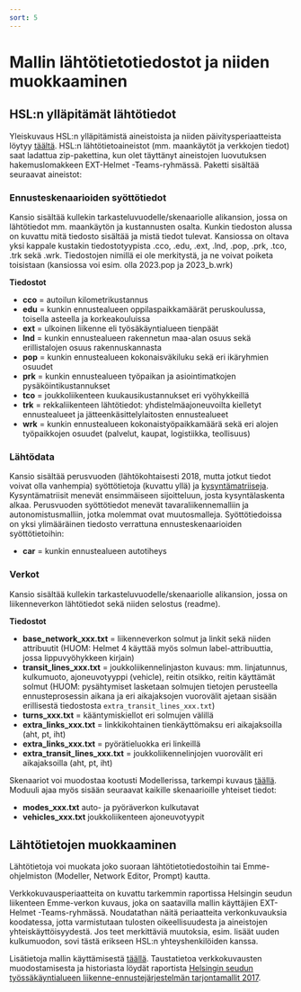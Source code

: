 ```yaml
---
sort: 5
---
```


# Mallin lähtötietotiedostot ja niiden muokkaaminen

## HSL:n ylläpitämät lähtötiedot

Yleiskuvaus HSL:n ylläpitämistä aineistoista ja niiden päivitysperiaatteista löytyy [täältä](HSL_lahtotiedot.md).
HSL:n lähtötietoaineistot (mm. maankäytöt ja verkkojen tiedot) saat ladattua zip-pakettina,
kun olet täyttänyt aineistojen luovutuksen hakemuslomakkeen EXT-Helmet -Teams-ryhmässä.
Paketti sisältää seuraavat aineistot:

### Ennusteskenaarioiden syöttötiedot

Kansio sisältää kullekin tarkasteluvuodelle/skenaariolle alikansion, jossa on lähtötiedot mm. maankäytön ja kustannusten osalta.
Kunkin tiedoston alussa on kuvattu mitä tiedosto sisältää ja mistä tiedot tulevat.
Kansiossa on oltava yksi kappale kustakin tiedostotyypista .cco, .edu, .ext, .lnd, .pop, .prk, .tco, .trk sekä .wrk.
Tiedostojen nimillä ei ole merkitystä, ja ne voivat poiketa toisistaan (kansiossa voi esim. olla 2023.pop ja 2023_b.wrk)

**Tiedostot**

* **cco** = autoilun kilometrikustannus
* **edu** = kunkin ennustealueen oppilaspaikkamäärät peruskoulussa, toisella asteella ja korkeakouluissa
* **ext** = ulkoinen liikenne eli työsäkäyntialueen tienpäät
* **lnd** = kunkin ennustealueen rakennetun maa-alan osuus sekä erillistalojen osuus rakennuskannasta
* **pop** = kunkin ennustealueen kokonaisväkiluku sekä eri ikäryhmien osuudet
* **prk** = kunkin ennustealueen työpaikan ja asiointimatkojen pysäköintikustannukset
* **tco** = joukkoliikenteen kuukausikustannukset eri vyöhykkeillä
* **trk** = rekkaliikenteen lähtötiedot: yhdistelmäajoneuvoilta kielletyt ennustealueet ja jätteenkäsittelylaitosten ennustealueet
* **wrk** = kunkin ennustealueen kokonaistyöpaikkamäärä sekä eri alojen työpaikkojen osuudet (palvelut, kaupat, logistiikka, teollisuus)

### Lähtödata

Kansio sisältää perusvuoden (lähtökohtaisesti 2018, mutta jotkut tiedot voivat olla vanhempia) syöttötietoja (kuvattu yllä)
ja [kysyntämatriiseja](tulokset.md#tuloskansion-matriisitiedostojen-kuvaukset).
Kysyntämatriisit menevät ensimmäiseen sijoitteluun, josta kysyntälaskenta alkaa.
Perusvuoden syöttötiedot menevät tavaraliikennemalliin ja autonomistusmalliin, jotka molemmat ovat muutosmalleja.
Syöttötiedoissa on yksi ylimääräinen tiedosto verrattuna ennusteskenaarioiden syöttötietoihin:

* **car** = kunkin ennustealueen autotiheys

### Verkot

Kansio sisältää kullekin tarkasteluvuodelle/skenaariolle alikansion, jossa on liikenneverkon lähtötiedot sekä niiden selostus (readme).

**Tiedostot**

* **base_network_xxx.txt** = liikenneverkon solmut ja linkit sekä niiden attribuutit (HUOM: Helmet 4 käyttää myös solmun label-attribuuttia, jossa lippuvyöhykkeen kirjain)
* **transit_lines_xxx.txt** = joukkoliikennelinjaston kuvaus: mm. linjatunnus, kulkumuoto, ajoneuvotyyppi (vehicle), reitin otsikko, reitin käyttämät solmut
  (HUOM: pysähtymiset lasketaan solmujen tietojen perusteella ennusteprosessin aikana ja eri aikajaksojen vuorovälit ajetaan sisään
  erillisestä tiedostosta `extra_transit_lines_xxx.txt`)
* **turns_xxx.txt** = kääntymiskiellot eri solmujen välillä
* **extra_links_xxx.txt** = linkkikohtainen tienkäyttömaksu eri aikajaksoilla (aht, pt, iht)
* **extra_links_xxx.txt** = pyörätieluokka eri linkeillä
* **extra_transit_lines_xxx.txt** = joukkoliikennelinjojen vuorovälit eri aikajaksoilla (aht, pt, iht)

Skenaariot voi muodostaa kootusti Modellerissa, tarkempi kuvaus [täällä](sijopankki.md). 
Moduuli ajaa myös sisään seuraavat kaikille skenaarioille yhteiset tiedot:

* **modes_xxx.txt** auto- ja pyöräverkon kulkutavat
* **vehicles_xxx.txt** joukkoliikenteen ajoneuvotyypit

## Lähtötietojen muokkaaminen

Lähtötietoja voi muokata joko suoraan lähtötietotiedostoihin tai Emme-ohjelmiston (Modeller, Network Editor, Prompt) kautta.

Verkkokuvausperiaatteita on kuvattu tarkemmin raportissa Helsingin seudun liikenteen Emme-verkon kuvaus, joka on saatavilla mallin käyttäjien EXT-Helmet -Teams-ryhmässä. 
Noudatathan näitä periaatteita verkonkuvauksia koodatessa, jotta varmistutaan tulosten oikeellisuudesta ja aineistojen yhteiskäyttöisyydestä.
Jos teet merkittäviä muutoksia, esim. lisäät uuden kulkumuodon, sovi tästä erikseen HSL:n yhteyshenkilöiden kanssa.

Lisätietoja mallin käyttämisestä [täällä](mallitoiden_yleisohje.md).
Taustatietoa verkkokuvausten muodostamisesta ja historiasta löydät raportista [Helsingin seudun työssäkäyntialueen  liikenne-ennustejärjestelmän tarjontamallit 2017](https://hslfi.azureedge.net/globalassets/julkaisuarkisto/2019/helsingin-seudun-tyossakayntialueen-liikenne-ennustejarjestelman-tarjontamallit-6-2019.pdf).
